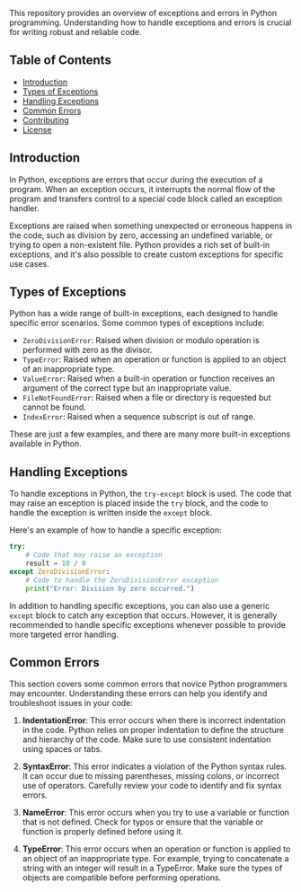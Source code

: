 This repository provides an overview of exceptions and errors in Python programming. Understanding how to handle exceptions and errors is crucial for writing robust and reliable code.

## Table of Contents

- [Introduction](#introduction)
- [Types of Exceptions](#types-of-exceptions)
- [Handling Exceptions](#handling-exceptions)
- [Common Errors](#common-errors)
- [Contributing](#contributing)
- [License](#license)

## Introduction

In Python, exceptions are errors that occur during the execution of a program. When an exception occurs, it interrupts the normal flow of the program and transfers control to a special code block called an exception handler.

Exceptions are raised when something unexpected or erroneous happens in the code, such as division by zero, accessing an undefined variable, or trying to open a non-existent file. Python provides a rich set of built-in exceptions, and it's also possible to create custom exceptions for specific use cases.

## Types of Exceptions

Python has a wide range of built-in exceptions, each designed to handle specific error scenarios. Some common types of exceptions include:

- `ZeroDivisionError`: Raised when division or modulo operation is performed with zero as the divisor.
- `TypeError`: Raised when an operation or function is applied to an object of an inappropriate type.
- `ValueError`: Raised when a built-in operation or function receives an argument of the correct type but an inappropriate value.
- `FileNotFoundError`: Raised when a file or directory is requested but cannot be found.
- `IndexError`: Raised when a sequence subscript is out of range.

These are just a few examples, and there are many more built-in exceptions available in Python.

## Handling Exceptions

To handle exceptions in Python, the `try-except` block is used. The code that may raise an exception is placed inside the `try` block, and the code to handle the exception is written inside the `except` block.

Here's an example of how to handle a specific exception:

```python
try:
    # Code that may raise an exception
    result = 10 / 0
except ZeroDivisionError:
    # Code to handle the ZeroDivisionError exception
    print("Error: Division by zero occurred.")
```

In addition to handling specific exceptions, you can also use a generic `except` block to catch any exception that occurs. However, it is generally recommended to handle specific exceptions whenever possible to provide more targeted error handling.

## Common Errors

This section covers some common errors that novice Python programmers may encounter. Understanding these errors can help you identify and troubleshoot issues in your code:

1. **IndentationError**: This error occurs when there is incorrect indentation in the code. Python relies on proper indentation to define the structure and hierarchy of the code. Make sure to use consistent indentation using spaces or tabs.

1. **SyntaxError**: This error indicates a violation of the Python syntax rules. It can occur due to missing parentheses, missing colons, or incorrect use of operators. Carefully review your code to identify and fix syntax errors.

1. **NameError**: This error occurs when you try to use a variable or function that is not defined. Check for typos or ensure that the variable or function is properly defined before using it.

1. **TypeError**: This error occurs when an operation or function is applied to an object of an inappropriate type. For example, trying to concatenate a string with an integer will result in a TypeError. Make sure the types of objects are compatible before performing operations.
